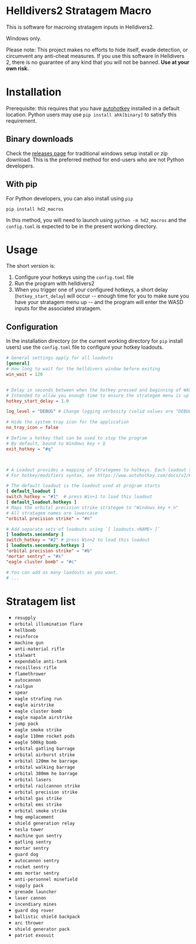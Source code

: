 # Helldivers2 Stratagem Macro

This is software for macroing stratagem inputs in Helldivers2.

Windows only.

Please note: This project makes no efforts to hide itself, evade detection, or circumvent any anti-cheat measures. 
If you use this software in Helldivers 2, there is no guarantee of any kind that you will not be banned. **Use at your own risk.**

# Installation

Prerequisite: this requires that you have [autohotkey](https://www.autohotkey.com/) installed in a default location. Python users may use `pip install ahk[binary]` to satisfy this requirement.

## Binary downloads

Check the [releases page](https://github.com/spyoungtech/helldivers2-macros/releases) for traditional 
windows setup install or zip download. This is the preferred method for end-users who are not Python developers.


## With pip

For Python developers, you can also install using `pip`

```
pip install hd2_macros
```

In this method, you will need to launch using `python -m hd2_macros` and the `config.toml` is expected to be in the 
present working directory.

# Usage

The short version is:

1. Configure your hotkeys using the `config.toml` file
2. Run the program with helldivers2
3. When you trigger one of your configured hotkeys, a short delay (`hotkey_start_delay`) will occur -- enough time for you to make sure you have your stratagem menu up -- and the program will enter the WASD inputs for the associated stratagem.


## Configuration
In the installation directory (or the current working directory for `pip` install users) use the `config.toml` file 
to configure your hotkey loadouts.

```toml
# General settings apply for all loadouts
[general]
# How long to wait for the helldivers window before exiting
win_wait = 120


# Delay in seconds between when the hotkey pressed and beginning of WASD inputs
# Intended to allow you enough time to ensure the strategem menu is up and ready for input
hotkey_start_delay = 1.0

log_level = "DEBUG" # Change logging verbosity (valid values are "DEBUG", "INFO", "WARNING", "ERROR")

# Hide the system tray icon for the application
no_tray_icon = false

# Define a hotkey that can be used to stop the program
# By default, bound to Windows key + Q
exit_hotkey = "#q"



# A Loadout provides a mapping of Strategems to hotkeys. Each loadout specifies a hotkey used to switch to that loadout.
# For hotkey/modifiers syntax, see https://www.autohotkey.com/docs/v2/Hotkeys.htm and https://www.autohotkey.com/docs/v2/KeyList.htm

# The default loadout is the loadout used at program starts
[ default_loadout ]
switch_hotkey = "#1"  # press Win+1 to load this loadout
[ default_loadout.hotkeys ]
# Maps the orbital precision strike strategem to "Windows key + n"
# All stratagem names are lowercase
"orbital precision strike" = "#n"

# Add separate sets of loadouts using `[ loadouts.<NAME> ]`
[ loadouts.secondary ]
switch_hotkey = "#2" # press Win+2 to load this loadout
[ loadouts.secondary.hotkeys ]
"orbital precision strike" = "#b"
"mortar sentry" = "#s"
"eagle cluster bomb" = "#c"

# You can add as many loadouts as you want.
# ...
```

# Stratagem list

- `resupply`
- `orbital illumination flare`
- `hellbomb`
- `reinforce`
- `machine gun`
- `anti-material rifle`
- `stalwart`
- `expendable anti-tank`
- `recoilless rifle`
- `flamethrower`
- `autocannon`
- `railgun`
- `spear`
- `eagle strafing run`
- `eagle airstrike`
- `eagle cluster bomb`
- `eagle napalm airstrike`
- `jump pack`
- `eagle smoke strike`
- `eagle 110mm rocket pods`
- `eagle 500kg bomb`
- `orbital gatling barrage`
- `orbital airburst strike`
- `orbital 120mm he barrage`
- `orbital walking barrage`
- `orbital 380mm he barrage`
- `orbital lasers`
- `orbital railcannon strike`
- `orbital precision strike`
- `orbital gas strike`
- `orbital ems strike`
- `orbital smoke strike`
- `hmg emplacement`
- `shield generation relay`
- `tesla tower`
- `machine gun sentry`
- `gatling sentry`
- `mortar sentry`
- `guard dog`
- `autocannon sentry`
- `rocket sentry`
- `ems mortar sentry`
- `anti-personnel minefield`
- `supply pack`
- `grenade launcher`
- `laser cannon`
- `incendiary mines`
- `guard dog rover`
- `ballistic shield backpack`
- `arc thrower`
- `shield generator pack`
- `patriot exosuit`